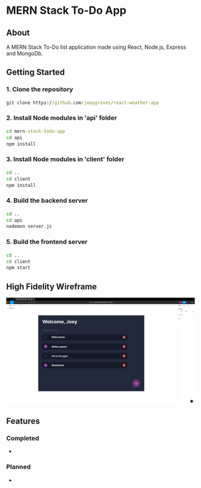 # MERN Stack To-Do App

## About <a name = "about"></a>

A MERN Stack To-Do list application made using React, Node.js, Express and MongoDb.

## Getting Started

### 1. Clone the repository
```cmd
git clone https://github.com/joeygroves/react-weather-app
```

### 2. Install Node modules in 'api' folder
```cmd
cd mern-stack-todo-app
cd api
npm install
```

### 3. Install Node modules in 'client' folder
```cmd
cd ..
cd client
npm install
```

### 4. Build the backend server
```cmd
cd ..
cd api
nodemon server.js
```

### 5. Build the frontend server
```cmd
cd ..
cd client
npm start
```
## High Fidelity Wireframe

![alt text](https://github.com/joeygroves/mern-stack-todo-app/blob/main/figma-hifi-wireframe.png)

## Features
### Completed
- 

### Planned
- 
